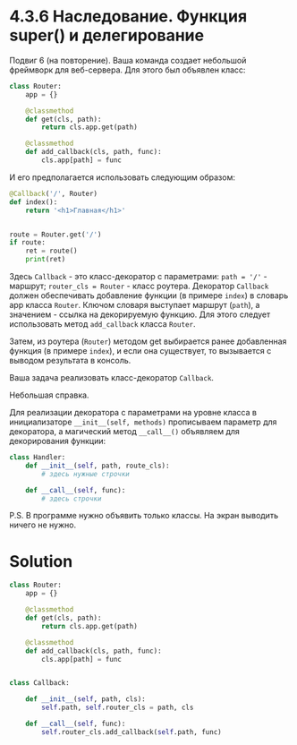 # 4.3.6 Наследование. Функция super() и делегирование

Подвиг 6 (на повторение). Ваша команда создает небольшой фреймворк для веб-сервера. Для этого был объявлен класс:

```python
class Router:
    app = {}

    @classmethod
    def get(cls, path):
        return cls.app.get(path)

    @classmethod
    def add_callback(cls, path, func):
        cls.app[path] = func
```

И его предполагается использовать следующим образом:

```python
@Callback('/', Router)
def index():
    return '<h1>Главная</h1>'


route = Router.get('/')
if route:
    ret = route()
    print(ret)
```

Здесь `Callback` - это класс-декоратор с параметрами: `path = '/'` - маршрут; `router_cls = Router` - класс роутера.
Декоратор `Callback` должен обеспечивать добавление функции (в примере `index`) в словарь app класса `Router`. Ключом
словаря выступает маршрут (`path`), а значением - ссылка на декорируемую функцию. Для этого следует использовать
метод `add_callback` класса `Router`.

Затем, из роутера (`Router`) методом get выбирается ранее добавленная функция (в примере `index`), и если она
существует, то вызывается с выводом результата в консоль.

Ваша задача реализовать класс-декоратор `Callback`.

Небольшая справка.

Для реализации декоратора с параметрами на уровне класса в инициализаторе `__init__(self, methods)` прописываем параметр
для декоратора, а магический метод `__call__()` объявляем для декорирования функции:

```python
class Handler:
    def __init__(self, path, route_cls):
        # здесь нужные строчки

    def __call__(self, func):
        # здесь строчки 
```

P.S. В программе нужно объявить только классы. На экран выводить ничего не нужно.

# Solution

```python
class Router:
    app = {}

    @classmethod
    def get(cls, path):
        return cls.app.get(path)

    @classmethod
    def add_callback(cls, path, func):
        cls.app[path] = func


class Callback:

    def __init__(self, path, cls):
        self.path, self.router_cls = path, cls

    def __call__(self, func):
        self.router_cls.add_callback(self.path, func)
```